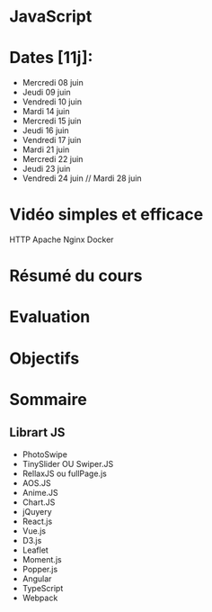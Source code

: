 # JavaScript

# Dates [11j]:
- Mercredi 08 juin
- Jeudi 09 juin
- Vendredi 10 juin
- Mardi 14 juin
- Mercredi 15 juin
- Jeudi 16 juin
- Vendredi 17 juin
- Mardi 21 juin
- Mercredi 22 juin
- Jeudi 23 juin
- Vendredi 24 juin
// Mardi 28 juin

# Vidéo simples et efficace
HTTP
Apache
Nginx
Docker

# Résumé du cours
# Evaluation 
# Objectifs
# Sommaire 

## Librart JS
- PhotoSwipe
- TinySlider OU Swiper.JS
- RellaxJS ou fullPage.js
- AOS.JS
- Anime.JS
- Chart.JS
- jQuyery
- React.js
- Vue.js
-  D3.js
- Leaflet
- Moment.js
- Popper.js
- Angular
- TypeScript
- Webpack
